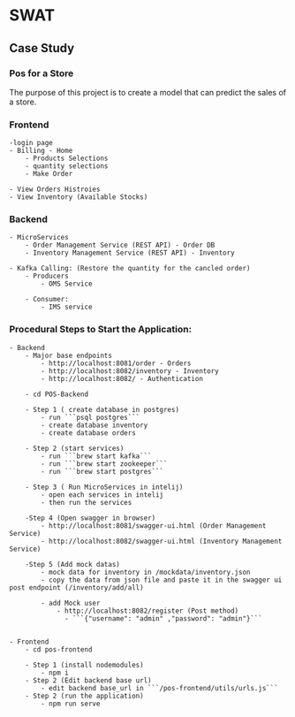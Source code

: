 # SWAT

## Case Study

### Pos for a Store

The purpose of this project is to create a model that can predict the sales of a store.

### Frontend

    -login page
    - Billing - Home
    	- Products Selections
    	- quantity selections
    	- Make Order

    - View Orders Histroies
    - View Inventory (Available Stocks)

### Backend

    - MicroServices
    	- Order Management Service (REST API) - Order DB
    	- Inventory Management Service (REST API) - Inventory

    - Kafka Calling: (Restore the quantity for the cancled order)
    	- Producers
    		- OMS Service

    	- Consumer:
    		- IMS service

### Procedural Steps to Start the Application:

    - Backend
    	- Major base endpoints
    		- http://localhost:8081/order - Orders
    		- http://localhost:8082/inventory - Inventory
    		- http://localhost:8082/ - Authentication

    	- cd POS-Backend

    	- Step 1 ( create database in postgres)
    		- run ```psql postgres```
    		- create database inventory
    		- create database orders

    	- Step 2 (start services)
    		- run ```brew start kafka```
    		- run ```brew start zookeeper```
    		- run ```brew start postgres```

    	- Step 3 ( Run MicroServices in intelij)
    		- open each services in intelij
    		- then run the services

    	-Step 4 (Open swagger in browser)
    		- http://localhost:8081/swagger-ui.html (Order Management Service)
    		- http://localhost:8082/swagger-ui.html (Inventory Management Service)

    	-Step 5 (Add mock datas)
    		- mock data for inventory in /mockdata/inventory.json
    		- copy the data from json file and paste it in the swagger ui post endpoint (/inventory/add/all)

    		- add Mock user
    			- http://localhost:8082/register (Post method)
    			  - ```{"username": "admin" ,"password": "admin"}```


    - Frontend
    	- cd pos-frontend

    	- Step 1 (install nodemodules)
    		- npm i
    	- Step 2 (Edit backend base url)
    		- edit backend base_url in ```/pos-frontend/utils/urls.js```
    	- Step 2 (run the application)
    		- npm run serve
